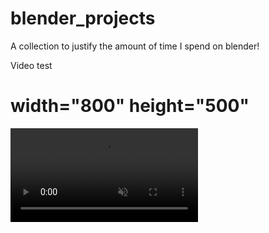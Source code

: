 # blender_projects
A collection to justify the amount of time I spend on blender!

Video test
# width="800" height="500" 
<video controls="" muted="" loop="" autoplay="">
<source src="./videos/movie_trp_small.mp4" type="video/mp4">
</video>
